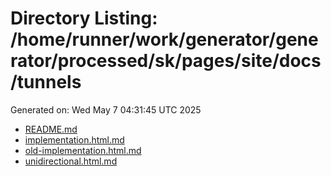 # Directory Listing: /home/runner/work/generator/generator/processed/sk/pages/site/docs/tunnels
Generated on: Wed May  7 04:31:45 UTC 2025

- [README.md](README.md)
- [implementation.html.md](implementation.html.md)
- [old-implementation.html.md](old-implementation.html.md)
- [unidirectional.html.md](unidirectional.html.md)
